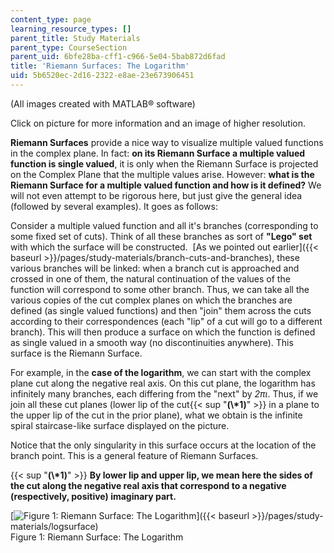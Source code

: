 ```yaml
---
content_type: page
learning_resource_types: []
parent_title: Study Materials
parent_type: CourseSection
parent_uid: 6bfe28ba-cff1-c966-5e04-5bab872d6fad
title: 'Riemann Surfaces: The Logarithm'
uid: 5b6520ec-2d16-2322-e8ae-23e673906451
---
```


(All images created with MATLAB® software)

Click on picture for more information and an image of higher resolution.

**Riemann Surfaces** provide a nice way to visualize multiple valued functions in the complex plane. In fact: **on its Riemann Surface a multiple valued function is single valued**, it is only when the Riemann Surface is projected on the Complex Plane that the multiple values arise. However: **what is the Riemann Surface for a multiple valued function and how is it defined?** We will not even attempt to be rigorous here, but just give the general idea (followed by several examples). It goes as follows:

Consider a multiple valued function and all it's branches (corresponding to some fixed set of cuts). Think of all these branches as sort of **"Lego" set** with which the surface will be constructed.  [As we pointed out earlier]({{< baseurl >}}/pages/study-materials/branch-cuts-and-branches), these various branches will be linked: when a branch cut is approached and crossed in one of them, the natural continuation of the values of the function will correspond to some other branch. Thus, we can take all the various copies of the cut complex planes on which the branches are defined (as single valued functions) and then "join" them across the cuts according to their correspondences (each "lip" of a cut will go to a different branch). This will then produce a surface on which the function is defined as single valued in a smooth way (no discontinuities anywhere). This surface is the Riemann Surface.

For example, in the **case of the logarithm**, we can start with the complex plane cut along the negative real axis. On this cut plane, the logarithm has infinitely many branches, each differing from the "next" by _2πι_. Thus, if we join all these cut planes (lower lip of the cut{{< sup "**(\\*1)**" >}} in a plane to the upper lip of the cut in the prior plane), what we obtain is the infinite spiral staircase-like surface displayed on the picture.

Notice that the only singularity in this surface occurs at the location of the branch point. This is a general feature of Riemann Surfaces.

{{< sup "**(\\*1)**" >}} **By lower lip and upper lip, we mean here the sides of the cut along the negative real axis that correspond to a negative (respectively, positive) imaginary part.**

[![Figure 1: Riemann Surface: The Logarithm](/courses/mathematics/18-04-complex-variables-with-applications-fall-1999/study-materials/riem_log_Z.GIF)]({{< baseurl >}}/pages/study-materials/logsurface)  
Figure 1: Riemann Surface: The Logarithm